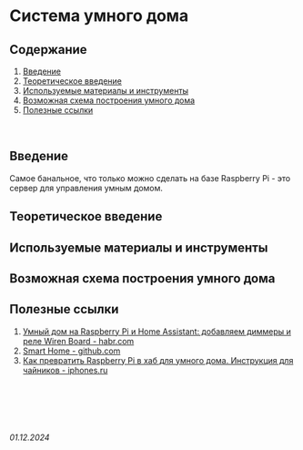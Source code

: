 # Система умного дома

## Содержание

1. [Введение](./SmartHome.md#введение)
2. [Теоретическое введение](./SmartHome.md#теоретическое-введение)
3. [Используемые материалы и инструменты](./SmartHome.md#используемые-материалы-и-инструменты)
4. [Возможная схема построения умного дома](./SmartHome.md#возможная-схема-построения-умного-дома)
5. [Полезные ссылки](./SmartHome.md#полезные-ссылки)

<br>

## Введение

Самое банальное, что только можно сделать на базе Raspberry Pi - это сервер для управления умным домом.

## Теоретическое введение

## Используемые материалы и инструменты

## Возможная схема построения умного дома



## Полезные ссылки

1. [Умный дом на Raspberry Pi и Home Assistant: добавляем диммеры и реле Wiren Board - habr.com](https://habr.com/ru/companies/wirenboard/articles/770882/)
2. [Smart Home - github.com](https://github.com/jakhax/smart-home)
3. [Как превратить Raspberry Pi в хаб для умного дома. Инструкция для чайников - iphones.ru](https://www.iphones.ru/iNotes/kak-prevratit-raspberry-pi-v-homebridge-03-06-2019)

<br><br>
<br><br>

###### 01.12.2024